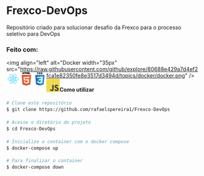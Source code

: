 # Frexco-DevOps

Repositório criado para solucionar desafio da Frexco para o processo seletivo para DevOps

### Feito com:

<img align="left" alt="Docker width="35px" src="https://raw.githubusercontent.com/github/explore/80688e429a7d4ef2fca1e82350fe8e3517d3494d/topics/docker/docker.png" />
<img align="left" alt="React" width="35px" src="https://raw.githubusercontent.com/github/explore/80688e429a7d4ef2fca1e82350fe8e3517d3494d/topics/react/react.png" />
<img align="left" alt="HTML5" width="35px" src="https://raw.githubusercontent.com/github/explore/80688e429a7d4ef2fca1e82350fe8e3517d3494d/topics/html/html.png" />
<img align="left" alt="CSS3" width="35px" src="https://raw.githubusercontent.com/github/explore/80688e429a7d4ef2fca1e82350fe8e3517d3494d/topics/css/css.png" />
<img align="left" alt="JavaScript" width="35px" src="https://raw.githubusercontent.com/github/explore/80688e429a7d4ef2fca1e82350fe8e3517d3494d/topics/javascript/javascript.png" />

#### Como utilizar

```sh
# Clone este repositório
$ git clone https://github.com/rafaelspereira1/Frexco-DevOps

# Acesse o diretório do projeto
$ cd Frexco-DevOps

# Inicialize o container com o docker compose
$ docker-compose up

# Para finalizar o container
$ docker-compose down

```
